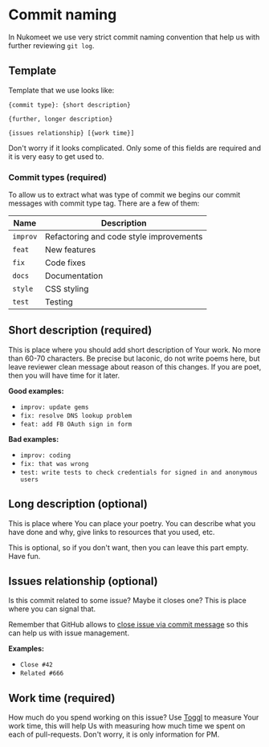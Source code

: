# Commit naming

In Nukomeet we use very strict commit naming convention that help us with further reviewing `git log`.

## Template

Template that we use looks like:

```
{commit type}: {short description}

{further, longer description}

{issues relationship} [{work time}]
```

Don't worry if it looks complicated. Only some of this fields are required and it is very easy to get used to.

### Commit types (required)

To allow us to extract what was type of commit we begins our commit messages with commit type tag. There are a few of them:

| Name     | Description |
| -------- | ----------- |
| `improv` | Refactoring and code style improvements |
| `feat`   | New features |
| `fix`     | Code fixes |
| `docs`   | Documentation |
| `style`  | CSS styling |
| `test`   | Testing |

## Short description (required)

This is place where you should add short description of Your work. No more than 60-70 characters. Be precise but laconic, do not write poems here, but leave reviewer clean message about reason of this changes. If you are poet, then you will have time for it later.

**Good examples:**

- `improv: update gems`
- `fix: resolve DNS lookup problem`
- `feat: add FB OAuth sign in form`

**Bad examples:**

- `improv: coding`
- `fix: that was wrong`
- `test: write tests to check credentials for signed in and anonymous users`

## Long description (optional)

This is place where You can place your poetry. You can describe what you have done and why, give links to resources that you used, etc.

This is optional, so if you don't want, then you can leave this part empty. Have fun.

## Issues relationship (optional)

Is this commit related to some issue? Maybe it closes one? This is place where you can signal that.

Remember that GitHub allows to [close issue via commit message](https://help.github.com/articles/closing-issues-via-commit-messages/) so this can help us with issue management.

**Examples:**

- `Close #42`
- `Related #666`

## Work time (required)

How much do you spend working on this issue? Use [Toggl](tooling/toggl.md) to measure Your work time, this will help Us with measuring how much time we spent on each of pull-requests. Don't worry, it is only information for PM.